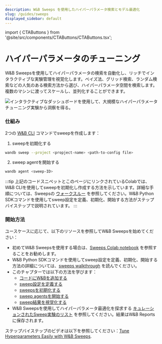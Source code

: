 ```yaml
---
description: W&B Sweeps を使用したハイパーパラメータ検索とモデル最適化
slug: /guides/sweeps
displayed_sidebar: default
---
```


import { CTAButtons } from '@site/src/components/CTAButtons/CTAButtons.tsx';


# ハイパーパラメータのチューニング

<CTAButtons productLink="https://wandb.ai/stacey/deep-drive/workspace?workspace=user-lavanyashukla" colabLink="https://colab.research.google.com/github/wandb/examples/blob/master/colabs/pytorch/Organizing_Hyperparameter_Sweeps_in_PyTorch_with_W%26B.ipynb"/>

<head>
  <title>Sweepsでハイパーパラメータをチューニングする</title>
</head>

W&B Sweepsを使用してハイパーパラメータの検索を自動化し、リッチでインタラクティブな実験管理を視覚化します。ベイズ法、グリッド検索、ランダム検索などの人気のある検索方法から選び、ハイパーパラメータ空間を検索します。複数のマシンに渡ってスケールし、並列化することができます。

![インタラクティブなダッシュボードを使用して、大規模なハイパーパラメータチューニング実験から洞察を得る。](/images/sweeps/intro_what_it_is.png)

### 仕組み
2つの [W&B CLI](../../ref/cli/README.md) コマンドでsweepを作成します：

1. sweepを初期化する

```bash
wandb sweep --project <propject-name> <path-to-config file>
```

2. sweep agentを開始する

```bash
wandb agent <sweep-ID>
```

:::tip
上記のコードスニペットとこのページにリンクされているColabでは、W&B CLIを使用してsweepを初期化し作成する方法を示しています。詳細な手順については、Sweepsの [ウォークスルー](./walkthrough.md) を参照してください。W&B Python SDKコマンドを使用してsweep設定を定義、初期化、開始する方法がステップバイステップで説明されています。
:::

### 開始方法

ユースケースに応じて、以下のリソースを参照してW&B Sweepsを始めてください：

* 初めてW&B Sweepsを使用する場合は、[Sweeps Colab notebook](https://colab.research.google.com/github/wandb/examples/blob/master/colabs/pytorch/Organizing_Hyperparameter_Sweeps_in_PyTorch_with_W%26B.ipynb) を参照することをお勧めします。
* W&B Python SDKコマンドを使用してsweep設定を定義、初期化、開始する方法の詳細については、[sweeps walkthrough](./walkthrough.md) を読んでください。
* このチャプターでは以下の方法を学びます：
  * [コードにW&Bを追加する](./add-w-and-b-to-your-code.md)
  * [sweep設定を定義する](./define-sweep-configuration.md)
  * [sweepsを初期化する](./initialize-sweeps.md)
  * [sweep agentsを開始する](./start-sweep-agents.md)
  * [sweep結果を視覚化する](./visualize-sweep-results.md)
* W&B Sweepsを使用してハイパーパラメータ最適化を探求する [キュレーションされたSweep実験のリスト](./useful-resources.md) を参照してください。結果はW&B Reportsに保存されます。

ステップバイステップのビデオは以下を参照してください：[Tune Hyperparameters Easily with W&B Sweeps](https://www.youtube.com/watch?v=9zrmUIlScdY\&ab\_channel=Weights%26Biases).